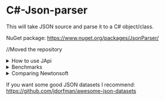 # C#-Json-parser
This will take JSON source and parse it to a C# object/class.

NuGet package: https://www.nuget.org/packages/JsonParser/

//Moved the repository

<details><summary>How to use JApi</summary>
````C#
  var json = JApi.Parse("{\"Stock\": 100}");

  Console.WriteLine(json[0]["Stock"]);
````
</details>

<details><summary>Goals</summary>
<p>

| Todo                                                                                      |
|-------------------------------------------------------------------------------------------|
| Clean up source :x:                                                                        |
| Optimize source :x:                                                                        |

- [x] Supports blocks
- [x] Supports assignment
- [x] Supports strings, numbers and booleans
- [x] Supports nesting blocks, etc. 
- [x] Faster than Newtonsoft
- [ ] Same amount of features as Newtonsoft
  
Bugs to fix:
- [ ] \\" makes a new string (simple as adding escape code support)
  
  </p>
</details>
<details><summary>Change Logs</summary>
<p>

| Change Logs |
|-------------|
| Added null type |
| Added bools |
| Added array things [] |
| Added node indexing refer to example 1 |

Example 1:

````C#
node[0]["Prices"]["Oranges"]["Price"]; //would return the price
````
 
</details>

<details><summary>Benchmarks</summary>
 
Testing on a 2k line dataset: 
  
 ![image](https://user-images.githubusercontent.com/74394136/150664134-ceb532c3-c10a-4c90-8fa8-4792023d2f31.png)
</details>

<details><summary>Comparing Newtonsoft</summary>
<p>

![image](https://user-images.githubusercontent.com/74394136/150625130-83512275-f03f-4885-a535-93a0a62efff3.png)

I tested 5 times and it is indeed faster than newtonsoft, so that's cool I guess!

Mine:

![image](https://user-images.githubusercontent.com/74394136/150625243-49f2c306-214b-411a-878d-663b702b98bf.png)


Newtonsoft:

![image](https://user-images.githubusercontent.com/74394136/150625260-a419b7a5-5cff-43fc-8d72-1b3ae5c15361.png)
    </p>
</details>

If you want some good JSON datasets I recommend: https://github.com/jdorfman/awesome-json-datasets
